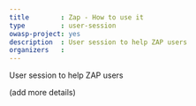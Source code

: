 ```yaml
---
title        : Zap - How to use it
type         : user-session
owasp-project: yes
description  : User session to help ZAP users
organizers   : 
---
```


User session to help ZAP users

(add more details)
